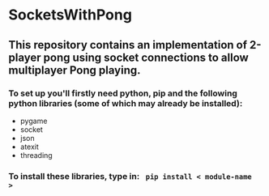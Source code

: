# SocketsWithPong
## This repository contains an implementation of 2-player pong using socket connections to allow multiplayer Pong playing.
### To set up you'll firstly need python, pip and the following python libraries (some of which may already be installed):

<ul>
    <li> pygame </li>
    <li> socket </li>
    <li> json </li>
    <li> atexit </li>
    <li> threading </li>
    
</ul>

### To install these libraries, type in: <code> pip install &lt; module-name &gt; </code>